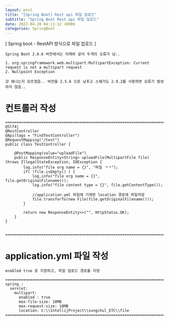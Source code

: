 ```yaml
---  
layout: post  
title: "[Spring Boot] Rest api 파일 업로드"  
subtitle: "Spring Boot Rest api 파일 업로드"  
date: 2022-04-20 04:11:12 +0900  
categories: SpringBoot  
---  
```

[ Spring boot - RestAPI 방식으로 파일 업로드 ]  
	  
	Spring Boot 2.6.6 버전에서는 아래와 같이 두개의 오류가 남..  
	  
	1. org.springframework.web.multipart.MultipartException: Current request is not a multipart request  
	2. Nullpoint Exception  
  
	걍 왜나는지 모르겠음.. 버전을 2.5.6 으로 낮추고 스웨거도 2.9.2를 사용하면 오류가 발생하지 않음..  
  
  
  
# 컨트롤러 작성  
  
	=================================================================================================================  
	@Slf4j  
	@RestController  
	@Api(tags = "FindTextController")  
	@RequestMapping("/test")  
	public class TestController {  
  
		@PostMapping(value="uploadFile")  
		public ResponseEntity<String> uploadFile(MultipartFile file) throws IllegalStateException, IOException {  
			log.info("file org name = {}", "파일 ㄱㄱ");  
			if( !file.isEmpty() ) {  
				log.info("file org name = {}", file.getOriginalFilename());  
				log.info("file content type = {}", file.getContentType());  
  
				//application.yml 파일에 기재한 location 경로에 파일저장  
				file.transferTo(new File(file.getOriginalFilename()));  
			}  
  
			return new ResponseEntity<>("", HttpStatus.OK);  
		}  
	}  
  
  
	=================================================================================================================  
	  
  
# application.yml 파일 작성  
	enabled true 로 지정하고, 파일 업로드 경로를 지정  
  
	=================================================================================================================  
	spring :   
	  servlet:  
		multipart:  
		  enabled : true  
		  max-file-size: 10MB  
		  max-request-size: 10MB  
		  location: C:\\IntellijProject\\sungchul_ETC\\file  
	=================================================================================================================  
